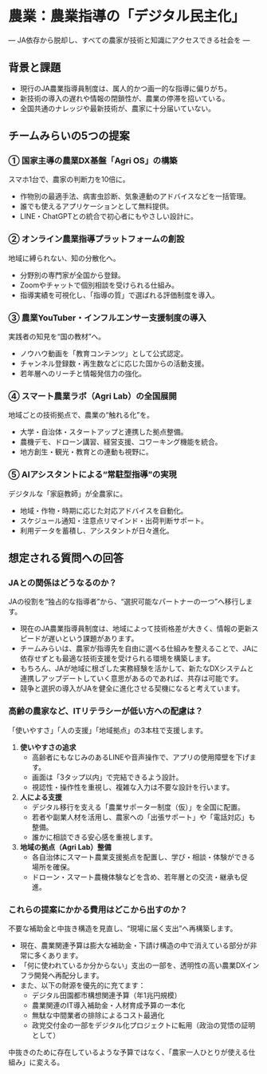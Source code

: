 # 農業：農業指導の「デジタル民主化」
― JA依存から脱却し、すべての農家が技術と知識にアクセスできる社会を ―

## 背景と課題
*   現行のJA農業指導員制度は、属人的かつ画一的な指導に偏りがち。
*   新技術の導入の遅れや情報の閉鎖性が、農業の停滞を招いている。
*   全国共通のナレッジや最新技術が、農家に十分届いていない。

## チームみらいの5つの提案
### ① 国家主導の農業DX基盤「Agri OS」の構築
スマホ1台で、農家の判断力を10倍に。
*   作物別の最適手法、病害虫診断、気象連動のアドバイスなどを一括管理。
*   誰でも使えるアプリケーションとして無料提供。
*   LINE・ChatGPTとの統合で初心者にもやさしい設計に。

### ② オンライン農業指導プラットフォームの創設
地域に縛られない、知の分散化へ。
*   分野別の専門家が全国から登録。
*   Zoomやチャットで個別相談を受けられる仕組み。
*   指導実績を可視化し、「指導の質」で選ばれる評価制度を導入。

### ③ 農業YouTuber・インフルエンサー支援制度の導入
実践者の知見を“国の教材”へ。
*   ノウハウ動画を「教育コンテンツ」として公式認定。
*   チャンネル登録数・再生数などに応じた国からの活動支援。
*   若年層へのリーチと情報発信力の強化。

### ④ スマート農業ラボ（Agri Lab）の全国展開
地域ごとの技術拠点で、農業の“触れる化”を。
*   大学・自治体・スタートアップと連携した拠点整備。
*   農機デモ、ドローン講習、経営支援、コワーキング機能を統合。
*   地方創生・観光・教育との連動も視野に。

### ⑤ AIアシスタントによる“常駐型指導”の実現
デジタルな「家庭教師」が全農家に。
*   地域・作物・時期に応じた対応アドバイスを自動化。
*   スケジュール通知・注意点リマインド・出荷判断サポート。
*   利用データを蓄積し、アシスタントが日々進化。

## 想定される質問への回答

### JAとの関係はどうなるのか？
JAの役割を“独占的な指導者”から、“選択可能なパートナーの一つ”へ移行します。
*   現在のJA農業指導員制度は、地域によって技術格差が大きく、情報の更新スピードが遅いという課題があります。
*   チームみらいは、農家が指導先を自由に選べる仕組みを整えることで、JAに依存せずとも最適な技術支援を受けられる環境を構築します。
*   もちろん、JAが地域に根ざした実務経験を活かして、新たなDXシステムと連携しアップデートしていく意思があるのであれば、共存は可能です。
*   競争と選択の導入がJAを健全に進化させる契機になると考えています。

### 高齢の農家など、ITリテラシーが低い方への配慮は？
「使いやすさ」「人の支援」「地域拠点」の3本柱で支援します。
1.  **使いやすさの追求**
    *   高齢者にもなじみのあるLINEや音声操作で、アプリの使用障壁を下げます。
    *   画面は「3タップ以内」で完結できるよう設計。
    *   視認性・操作性を重視し、複雑な入力は不要な設計を行います。
2.  **人による支援**
    *   デジタル移行を支える「農業サポーター制度（仮）」を全国に配置。
    *   若者や副業人材を活用し、農家への「出張サポート」や「電話対応」も整備。
    *   誰かに相談できる安心感を重視します。
3.  **地域の拠点（Agri Lab）整備**
    *   各自治体にスマート農業支援拠点を配置し、学び・相談・体験ができる場所を確保。
    *   ドローン・スマート農機体験などを含め、若年層との交流・継承も促進。

### これらの提案にかかる費用はどこから出すのか？
不要な補助金と中抜き構造を見直し、“現場に届く支出”へ再構築します。
*   現在、農業関連予算は膨大な補助金・下請け構造の中で消えている部分が非常に多くあります。
*   「何に使われているか分からない」支出の一部を、透明性の高い農業DXインフラ開発へ再配分します。
*   また、以下の財源を優先的に充てます：
    *   デジタル田園都市構想関連予算（年1兆円規模）
    *   農業関連のIT導入補助金・人材育成予算の一本化
    *   無駄な中間業者の排除によるコスト最適化
    *   政党交付金の一部をデジタル化プロジェクトに転用（政治の覚悟の証明として）

中抜きのために存在しているような予算ではなく、「農家一人ひとりが使える仕組み」に変える。